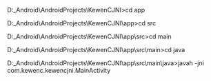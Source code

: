 D:\_Android\AndroidProjects\KewenCJNI>cd app

D:\_Android\AndroidProjects\KewenCJNI\app>cd src

D:\_Android\AndroidProjects\KewenCJNI\app\src>cd main

D:\_Android\AndroidProjects\KewenCJNI\app\src\main>cd java

D:\_Android\AndroidProjects\KewenCJNI\app\src\main\java>javah -jni com.kewenc.kewencjni.MainActivity